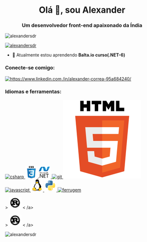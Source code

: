 <h1 align="center">Olá 👋, sou Alexander</h1>
<h3 align="center">Um desenvolvedor front-end apaixonado da Índia</h3>

<p align="left"> <img src=" https://komarev.com/ghpvc/?username=alexandersdr&label=Profile%20views&color=0e75b6&style=flat" alt="alexandersdr" /> </p>

<p align="left"> <a href="https:/ /github.com/ryo-ma/github-profile-trophy"><img src="https://github-profile-trophy.vercel.app/?username=alexandersdr" alt="alexandersdr" /></a > </p>

- 🌱 Atualmente estou aprendendo **Balta.io curso(.NET-6)**

<h3 align="left">Conecte-se comigo:</h3>
<p align="left">
<a href="https://linkedin.com/in/https://www.linkedin.com/in/alexander-correa-95a684240/" target="blank"><img align="center" src=" https://raw.githubusercontent.com/rahuldkjain/github-profile-readme-generator/master/src/images/icons/Social/linked-in-alt.svg" alt="https://www.linkedin.com /in/alexander-correa-95a684240/" height="30" width="40" /></a>
</p>

<h3 align="left">Idiomas e ferramentas:</h3>
<p align="left"> <a href="https://www.w3schools.com/cs/" target="_blank" rel="noreferrer"> <img src="https://raw.githubusercontent. com/devicons/devicon/master/icons/csharp/csharp-original.svg" alt="csharp" width="40" height="40"/> </a> <a href="https://www. w3schools.com/css/" target="_blank" rel="noreferrer"> <img src="https://raw.githubusercontent.com/devicons/devicon/master/icons/css3/css3-original-wordmark.svg " alt="css3" width="40" height="40"/> </a> <a href="https://dotnet.microsoft.com/" target="_blank" rel="noreferrer"> <img src="https://raw.githubusercontent.com/devicons/devicon/master/icons/dot-net/dot-net-original-wordmark.svg" alt="dotnet" width="40" height="40 "/> </a> <a href="https://git-scm.com/" target="_blank" rel="noreferrer"> <img src="https://www.vectorlogo.zone/logos /git-scm/git-scm-icon.svg" alt="git" width="40" height="40"/> </a> <a href="https://www.w3.org/html /" target="_blank" rel="noreferrer"> <img src="https://raw.githubusercontent.com/devicons/devicon/master/icons/html5/html5-original-wordmark.svg" alt="html5 " largura="40" altura="40"/> </a><a href="https://developer.mozilla.org/en-US/docs/Web/JavaScript" target="_blank" rel="noreferrer"> <img src="https://raw.githubusercontent.com /devicons/devicon/master/icons/javascript/javascript-original.svg" alt="javascript" width="40" height="40"/> </a> <a href="https://www.linux .org/" target="_blank" rel="noreferrer"> <img src="https://raw.githubusercontent.com/devicons/devicon/master/icons/linux/linux-original.svg" alt="linux " width="40" height="40"/> </a> <a href="https://www.python.org" target="_blank" rel="noreferrer"> <img src="https://raw.githubusercontent.com/devicons/devicon/master/icons/python/python-original.svg" alt="python" width="40" height="40"/> </a > <a href="https://www.rust-lang.org" target="_blank" rel="noreferrer"> <img src="https://raw.githubusercontent.com/devicons/devicon/master/ icons/rust/rust-plain.svg" alt="ferrugem" largura="40" altura="40"/> </a> </p>> <img src="https://raw.githubusercontent.com/devicons/devicon/master/icons/rust/rust-plain.svg" alt="rust" width="40" height="40"/> < /a> </p>> <img src="https://raw.githubusercontent.com/devicons/devicon/master/icons/rust/rust-plain.svg" alt="rust" width="40" height="40"/> < /a> </p>

<p><img align="left" src="https://github-readme-stats.vercel.app/api/top-langs?username=alexandersdr&show_icons=true&locale=en&layout=compact" alt="alexandersdr" /> </p>

<p> <img align="center" src="https://github-readme-stats.vercel.app/api?username=alexandersdr&show_icons=true&l
